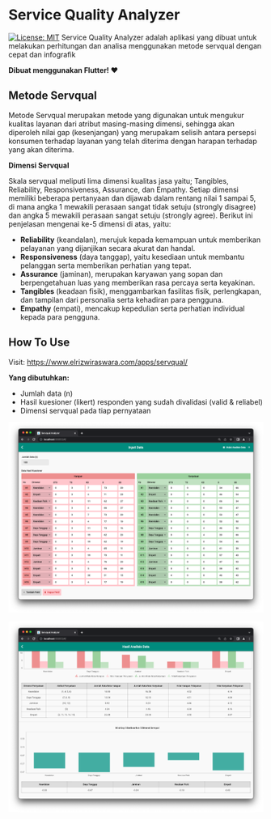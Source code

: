 # Service Quality Analyzer
[![License: MIT](https://img.shields.io/badge/License-MIT-yellow.svg)](https://opensource.org/licenses/MIT)
Service Quality Analyzer adalah aplikasi yang dibuat untuk melakukan perhitungan dan analisa menggunakan metode servqual dengan cepat dan infografik

**Dibuat menggunakan Flutter! ❤️**

## Metode Servqual
Metode Servqual merupakan metode yang digunakan untuk mengukur kualitas layanan dari atribut masing-masing dimensi, sehingga akan diperoleh nilai gap (kesenjangan) yang merupakam selisih antara persepsi konsumen terhadap layanan yang telah diterima dengan harapan terhadap yang akan diterima.

**Dimensi Servqual**

Skala servqual meliputi lima dimensi kualitas jasa yaitu; Tangibles, Reliability, Responsiveness, Assurance, dan Empathy. Setiap dimensi memiliki beberapa pertanyaan dan dijawab dalam rentang nilai 1 sampai 5, di mana angka 1 mewakili perasaan sangat tidak setuju (strongly disagree) dan angka 5 mewakili perasaan sangat setuju (strongly agree). Berikut ini penjelasan mengenai ke-5 dimensi di atas, yaitu:

- **Reliability** (keandalan), merujuk kepada kemampuan untuk memberikan pelayanan yang dijanjikan secara akurat dan handal.
- **Responsiveness** (daya tanggap), yaitu kesediaan untuk membantu pelanggan serta memberikan perhatian yang tepat.
- **Assurance** (jaminan), merupakan karyawan yang sopan dan berpengetahuan luas yang memberikan rasa percaya serta keyakinan.
- **Tangibles** (keadaan fisik), menggambarkan fasilitas fisik, perlengkapan, dan tampilan dari personalia serta kehadiran para pengguna.
- **Empathy** (empati), mencakup kepedulian serta perhatian individual kepada para pengguna.


## How To Use
Visit:
https://www.elrizwiraswara.com/apps/servqual/

**Yang dibutuhkan:**
- Jumlah data (n)
- Hasil kuesioner (likert) responden yang sudah divalidasi (valid & reliabel)
- Dimensi servqual pada tiap pernyataan

![Screenshot](https://github.com/elrizwiraswara/servqualanalyzer/blob/c79c92174db69f3fa296347f334cb9eaa7d5e566/screenshoots/Screen%20Shot%202022-08-30%20at%2010.47.53.png)

![Screenshot](https://github.com/elrizwiraswara/servqualanalyzer/blob/c79c92174db69f3fa296347f334cb9eaa7d5e566/screenshoots/Screen%20Shot%202022-08-30%20at%2010.48.43.png)

